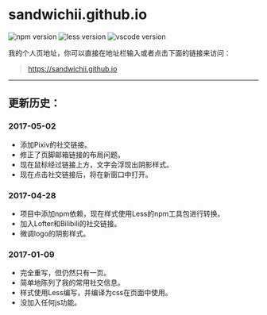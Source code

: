 # sandwichii.github.io

![npm version](https://img.shields.io/badge/npm-4.1.1-ff7b61.svg)
![less version](https://img.shields.io/badge/less-2.7.1-4a67e7.svg)
![vscode version](https://img.shields.io/badge/vscode-1.11.2-4C86FF.svg)

我的个人页地址，你可以直接在地址栏输入或者点击下面的链接来访问：

> <https://sandwichii.github.io>

***

## 更新历史：

### 2017-05-02

* 添加Pixiv的社交链接。
* 修正了页脚邮箱链接的布局问题。
* 现在鼠标经过链接上方，文字会浮现出阴影样式。
* 现在点击社交链接后，将在新窗口中打开。

### 2017-04-28

* 项目中添加npm依赖，现在样式使用Less的npm工具包进行转换。
* 加入Lofter和Bilibili的社交链接。
* 微调logo的阴影样式。

### 2017-01-09

* 完全重写，但仍然只有一页。
* 简单地陈列了我的常用社交信息。
* 样式使用Less编写，并编译为css在页面中使用。
* 没加入任何js功能。
